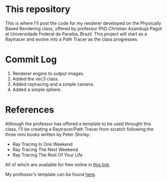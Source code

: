 # This repository
This is where I'll post the code for my renderer developed on the Physically Based Rendering class, offered by professor PhD Christian Azambuja Pagot at Universidade Federal da Paraíba, Brazil. This project will start as a Raytracer and evolve into a Path Tracer as the class progresses.

# Commit Log
1. Renderer engine to output images.
2. Added the vec3 class.
3. Added raytracing and a simple camera.
4. Added a simple sphere.

# References
Although the professor has offered a template to be used throught this class, I'll be creating a Raytracer/Path Tracer from scratch following the three mini books written by Peter Shirley:
* Ray Tracing In One Weekend
* Ray Tracing The Next Weekend
* Ray Tracing The Rest Of Your Life

All of which are available for free online in [this link](https://raytracing.github.io/).

My professor's template can be found [here](https://github.com/capagot/RT-Template).